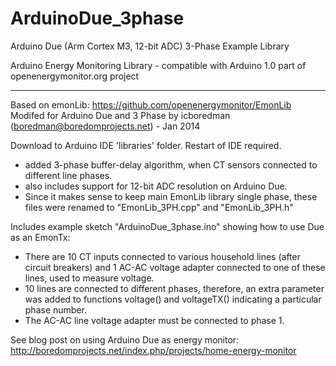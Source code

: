 ArduinoDue_3phase
=================

Arduino Due (Arm Cortex M3, 12-bit ADC) 3-Phase Example Library

Arduino Energy Monitoring Library - compatible with Arduino 1.0 
part of openenergymonitor.org project
*****************************************************************

Based on emonLib: https://github.com/openenergymonitor/EmonLib
Modifed for Arduino Due and 3 Phase by icboredman (boredman@boredomprojects.net) - Jan 2014

Download to Arduino IDE 'libraries' folder. Restart of IDE required.


* added 3-phase buffer-delay algorithm, when CT sensors connected to different line phases.
* also includes support for 12-bit ADC resolution on Arduino Due.
* Since it makes sense to keep main EmonLib library single phase, these files were renamed to "EmonLib_3PH.cpp" and "EmonLib_3PH.h"

Includes example sketch "ArduinoDue_3phase.ino" showing how to use Due as an EmonTx:

* There are 10 CT inputs connected to various household lines (after circuit breakers) and 1 AC-AC voltage adapter connected to one of these lines, used to measure voltage.
* 10 lines are connected to different phases, therefore, an extra parameter was added to functions voltage() and voltageTX() indicating a particular phase number.
* The AC-AC line voltage adapter must be connected to phase 1.

See blog post on using Arduino Due as energy monitor: http://boredomprojects.net/index.php/projects/home-energy-monitor
